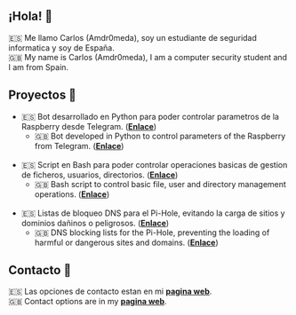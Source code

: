 
## ¡Hola! 👋

🇪🇸  Me llamo Carlos (Amdr0meda), soy un estudiante de seguridad informatica y soy de España.<br>
🇬🇧 My name is Carlos (Amdr0meda), I am a computer security student and I am from Spain.

## Proyectos 🔨
- 🇪🇸 Bot desarrollado en Python para poder controlar parametros de la Raspberry desde Telegram. (**[Enlace](https://github.com/Amdr0meda/Raspberry_telegram_bot)**)
  - 🇬🇧 Bot developed in Python to control parameters of the Raspberry from Telegram. (**[Enlace](https://github.com/Amdr0meda/Raspberry_telegram_bot)**)
  <br>
- 🇪🇸 Script en Bash para poder controlar operaciones basicas de gestion de ficheros, usuarios, directorios. (**[Enlace](https://github.com/Amdr0meda/Script_bash_op_basicas)**)
  - 🇬🇧 Bash script to control basic file, user and directory management operations. (**[Enlace](https://github.com/Amdr0meda/Script_bash_op_basicas)**)
  <br>
- 🇪🇸 Listas de bloqueo DNS para el Pi-Hole, evitando la carga de sitios y dominios dañinos o peligrosos. (**[Enlace](https://github.com/Amdr0meda/Blocklist_Pi_Hole)**)
  - 🇬🇧 DNS blocking lists for the Pi-Hole, preventing the loading of harmful or dangerous sites and domains. (**[Enlace](https://github.com/Amdr0meda/Blocklist_Pi_Hole)**)

## Contacto 📧
🇪🇸 Las opciones de contacto estan en mi **[pagina web](https://git.io/JzpnW)**.<br>
🇬🇧 Contact options are in my **[pagina web](https://git.io/JzpnW)**.
